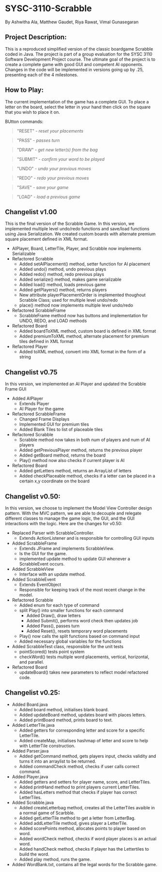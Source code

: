 # SYSC-3110-Scrabble
By Ashwitha Ala, Matthew Gaudet, Riya Rawat, Vimal Gunasegaran

## Project Description:
This is a reproduced simplified version of the classic boardgame Scrabble coded in Java. The project is part of a group evaluation for the SYSC 3110 Software Development Project course. The ultimate goal of the project is to create a complete game with good GUI and competent AI opponents. Changes in the code will be implemented in versions going up by .25, presenting each of the 4 milestones.

## How to Play:
The current implementation of the game has a complete GUI. To place a letter on the board, select the letter in your hand then click on the square that you wish to place it on.

BUtton commands:
> "RESET" - *reset your placements*

> "PASS" - *passes turn*

> "DRAW" - *get new letter(s) from the bag*

> "SUBMIT" - *confirm your word to be played*

> "UNDO" - *undo your previous moves*

> "REDO" - *redo your previous moves*

> "SAVE" - *save your game*

> "LOAD" - *load a previous game*

## Changelist v1.00
This is the final version of the Scrabble Game. In this version, we implemented multiple level undo/redo functions and save/load functions using Java Serialization.
We created custom boards with alternate premium square placement defined in XML format.

- AIPlayer, Board, LetterTile, Player, and Scrabble now implements Serializable
- Refactored Scrabble
  - Added setAIPlacement() method, setter function for AI placement
  - Added undo() method, undo previous plays
  - Added redo() method, redo previous plays
  - Added serialize() method, makes game serializable
  - Added load() method, loads previous game
  - Added getPlayers() method, returns players
  - New attribute playerPlacementOrder is implemented thoughout Scrabble Class; used for multiple level undo/redo
  - place() method now implements multiple level undo/redo
- Refactored ScrabbleFrame 
  - ScrabbleFrame method now has buttons and implementation for UNDO, REDO, and LOAD methods
- Refactored Board
  - Added boardToXML method, custom board is defined in XML format
  - Added premiumToXML method, alternate placement for premium tiles defined in XML format
- Refactored Player
  - Added toXML method, convert into XML format in the form of a string

## Changelist v0.75
In this version, we implemented an AI Player and updated the Scrabble Frame GUI

- Added AIPlayer
  - Extends Player
  - AI Player for the game
- Refactored ScrabbleFrame 
  - Changed Frame Displays
  - Implemented GUI for premium tiles
  - Added Blank Tiles to list of placeable tiles
- Refactored Scrabble
  - Scrabble method now takes in both num of players and num of AI players
  - Added getPreviousPlayer method, returns the previous player
  - Added getBoard method, returns the board
  - Play() method now also checks if current player is AI
- Refactored Board
  - Added getLetters method, returns an ArrayList of letters
  - Added checkPlaceable method, checks if a letter can be placed in a certain x,y coordinate on the board 
  
## Changelist v0.50:
In this version, we choose to implement the Model View Controller design pattern. With the MVC pattern, we are able to decouple and relegate different classes to manage the game logic, the GUI, and the GUI interactions with the logic. Here are the changes for v0.50:

- Replaced Parser with ScrabbleController.
  - Extends ActionListener and is responsible for controlling GUI inputs
- Added ScrabbleFrame
  - Extends JFrame and implements ScrabbleView.
  - Is the GUI for the game.
  - implemented update method to update GUI whenever a ScrabbleEvent occurs.
- Added ScrabbleView
  - Interface with an update method.
- Added ScrabbleEvent 
  - Extends EventObject
  - Responsible for keeping track of the most recent change in the model.
- Refactored Scrabble
  - Added enum for each type of command
  - split Play() into smaller functions for each command
    - Added Draw(), draw letters
    - Added Submit(), performs word check then updates job
    - Added Pass(), passes turn
    - Added Reset(), resets temporary word placements
  - Play() now calls the split functions based on command input
  - Added necessary global variables for the functions
- Added ScrabbleTest class, responsible for the unit tests
  - pointScored() tests point system
  - checkWord() tests multiple word placements, vertical, horizontal, and parallel.
- Refactored Board
  - updateBoard() takes new parameters to reflect model refactored code.

## Changelist v0.25:
- Added Board.java
  - Added board method, initialises blank board.
  - Added updateBoard method, updates board with places letters.
  - Added printBoard method, prints board to text.
- Added LetterTile.java
  - Added getters for corresponding letter and score for a specific LetterTile.
  - Added createMap, initialises hashmap of letter and score to help with LetterTile construction.
- Added Parser.java
  - Added getCommand method, gets players input, checks validity and turns it into an arraylist to be returned.
  - Added commandCheck method, checks if user calls correct command.
- Added Player.java
  - Added getters and setters for player name, score, and LetterTiles.
  - Added printHand method to print players current LetterTiles.
  - Added hasLetters method that checks if player has correct LetterTiles.
- Added Scrabble.java
  - Added createLetterbag method, creates all the LetterTiles avaible in a normal game of Scarbble.
  - Added getLetterTile method to get a letter from LetterBag.
  - Added addLetterTile method, gives player a LetterTile.
  - Added scorePoints method, allocates points to player based on word.
  - Added wordCheck method, checks if word player places is an actual word.
  - Added handCheck method, checks if player has the Lettertiles to build the word.
  - Added play method, runs the game.
- Added WordBank.txt, contains all the legal words for the Scrabble game.
